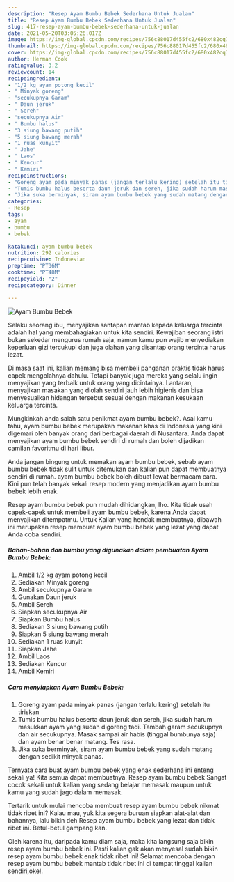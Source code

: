 ```yaml
---
description: "Resep Ayam Bumbu Bebek Sederhana Untuk Jualan"
title: "Resep Ayam Bumbu Bebek Sederhana Untuk Jualan"
slug: 417-resep-ayam-bumbu-bebek-sederhana-untuk-jualan
date: 2021-05-20T03:05:26.017Z
image: https://img-global.cpcdn.com/recipes/756c88017d455fc2/680x482cq70/ayam-bumbu-bebek-foto-resep-utama.jpg
thumbnail: https://img-global.cpcdn.com/recipes/756c88017d455fc2/680x482cq70/ayam-bumbu-bebek-foto-resep-utama.jpg
cover: https://img-global.cpcdn.com/recipes/756c88017d455fc2/680x482cq70/ayam-bumbu-bebek-foto-resep-utama.jpg
author: Herman Cook
ratingvalue: 3.2
reviewcount: 14
recipeingredient:
- "1/2 kg ayam potong kecil"
- " Minyak goreng"
- "secukupnya Garam"
- " Daun jeruk"
- " Sereh"
- "secukupnya Air"
- " Bumbu halus"
- "3 siung bawang putih"
- "5 siung bawang merah"
- "1 ruas kunyit"
- " Jahe"
- " Laos"
- " Kencur"
- " Kemiri"
recipeinstructions:
- "Goreng ayam pada minyak panas (jangan terlalu kering) setelah itu tiriskan"
- "Tumis bumbu halus beserta daun jeruk dan sereh, jika sudah harum masukkan ayam yang sudah digoreng tadi. Tambah garam secukupnya dan air secukupnya. Masak sampai air habis (tinggal bumbunya saja) dan ayam benar benar matang. Tes rasa."
- "Jika suka berminyak, siram ayam bumbu bebek yang sudah matang dengan sedikit minyak panas."
categories:
- Resep
tags:
- ayam
- bumbu
- bebek

katakunci: ayam bumbu bebek 
nutrition: 292 calories
recipecuisine: Indonesian
preptime: "PT36M"
cooktime: "PT48M"
recipeyield: "2"
recipecategory: Dinner

---
```



![Ayam Bumbu Bebek](https://img-global.cpcdn.com/recipes/756c88017d455fc2/680x482cq70/ayam-bumbu-bebek-foto-resep-utama.jpg)

Selaku seorang ibu, menyajikan santapan mantab kepada keluarga tercinta adalah hal yang membahagiakan untuk kita sendiri. Kewajiban seorang istri bukan sekedar mengurus rumah saja, namun kamu pun wajib menyediakan keperluan gizi tercukupi dan juga olahan yang disantap orang tercinta harus lezat.

Di masa  saat ini, kalian memang bisa membeli panganan praktis tidak harus capek mengolahnya dahulu. Tetapi banyak juga mereka yang selalu ingin menyajikan yang terbaik untuk orang yang dicintainya. Lantaran, menyajikan masakan yang diolah sendiri jauh lebih higienis dan bisa menyesuaikan hidangan tersebut sesuai dengan makanan kesukaan keluarga tercinta. 



Mungkinkah anda salah satu penikmat ayam bumbu bebek?. Asal kamu tahu, ayam bumbu bebek merupakan makanan khas di Indonesia yang kini digemari oleh banyak orang dari berbagai daerah di Nusantara. Anda dapat menyajikan ayam bumbu bebek sendiri di rumah dan boleh dijadikan camilan favoritmu di hari libur.

Anda jangan bingung untuk memakan ayam bumbu bebek, sebab ayam bumbu bebek tidak sulit untuk ditemukan dan kalian pun dapat membuatnya sendiri di rumah. ayam bumbu bebek boleh dibuat lewat bermacam cara. Kini pun telah banyak sekali resep modern yang menjadikan ayam bumbu bebek lebih enak.

Resep ayam bumbu bebek pun mudah dihidangkan, lho. Kita tidak usah capek-capek untuk membeli ayam bumbu bebek, karena Anda dapat menyajikan ditempatmu. Untuk Kalian yang hendak membuatnya, dibawah ini merupakan resep membuat ayam bumbu bebek yang lezat yang dapat Anda coba sendiri.

<!--inarticleads1-->

##### Bahan-bahan dan bumbu yang digunakan dalam pembuatan Ayam Bumbu Bebek:

1. Ambil 1/2 kg ayam potong kecil
1. Sediakan  Minyak goreng
1. Ambil secukupnya Garam
1. Gunakan  Daun jeruk
1. Ambil  Sereh
1. Siapkan secukupnya Air
1. Siapkan  Bumbu halus
1. Sediakan 3 siung bawang putih
1. Siapkan 5 siung bawang merah
1. Sediakan 1 ruas kunyit
1. Siapkan  Jahe
1. Ambil  Laos
1. Sediakan  Kencur
1. Ambil  Kemiri




<!--inarticleads2-->

##### Cara menyiapkan Ayam Bumbu Bebek:

1. Goreng ayam pada minyak panas (jangan terlalu kering) setelah itu tiriskan
1. Tumis bumbu halus beserta daun jeruk dan sereh, jika sudah harum masukkan ayam yang sudah digoreng tadi. Tambah garam secukupnya dan air secukupnya. Masak sampai air habis (tinggal bumbunya saja) dan ayam benar benar matang. Tes rasa.
1. Jika suka berminyak, siram ayam bumbu bebek yang sudah matang dengan sedikit minyak panas.




Ternyata cara buat ayam bumbu bebek yang enak sederhana ini enteng sekali ya! Kita semua dapat membuatnya. Resep ayam bumbu bebek Sangat cocok sekali untuk kalian yang sedang belajar memasak maupun untuk kamu yang sudah jago dalam memasak.

Tertarik untuk mulai mencoba membuat resep ayam bumbu bebek nikmat tidak ribet ini? Kalau mau, yuk kita segera buruan siapkan alat-alat dan bahannya, lalu bikin deh Resep ayam bumbu bebek yang lezat dan tidak ribet ini. Betul-betul gampang kan. 

Oleh karena itu, daripada kamu diam saja, maka kita langsung saja bikin resep ayam bumbu bebek ini. Pasti kalian gak akan menyesal sudah bikin resep ayam bumbu bebek enak tidak ribet ini! Selamat mencoba dengan resep ayam bumbu bebek mantab tidak ribet ini di tempat tinggal kalian sendiri,oke!.

